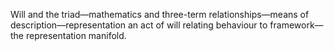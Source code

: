 Will and the triad—mathematics and three-term relationships—means of description—representation an act of will relating behaviour to framework—the representation manifold.